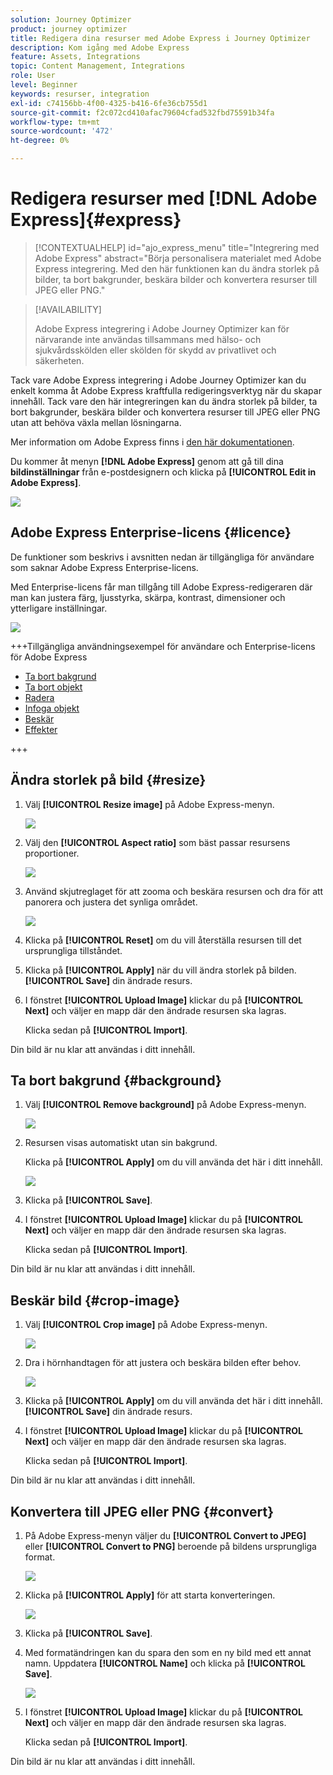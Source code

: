 ```yaml
---
solution: Journey Optimizer
product: journey optimizer
title: Redigera dina resurser med Adobe Express i Journey Optimizer
description: Kom igång med Adobe Express
feature: Assets, Integrations
topic: Content Management, Integrations
role: User
level: Beginner
keywords: resurser, integration
exl-id: c74156bb-4f00-4325-b416-6fe36cb755d1
source-git-commit: f2c072cd410afac79604cfad532fbd75591b34fa
workflow-type: tm+mt
source-wordcount: '472'
ht-degree: 0%

---
```


# Redigera resurser med [!DNL Adobe Express]{#express}

>[!CONTEXTUALHELP]
>id="ajo_express_menu"
>title="Integrering med Adobe Express"
>abstract="Börja personalisera materialet med Adobe Express integrering. Med den här funktionen kan du ändra storlek på bilder, ta bort bakgrunder, beskära bilder och konvertera resurser till JPEG eller PNG."

>[!AVAILABILITY]
>
>Adobe Express integrering i Adobe Journey Optimizer kan för närvarande inte användas tillsammans med hälso- och sjukvårdsskölden eller skölden för skydd av privatlivet och säkerheten.

Tack vare Adobe Express integrering i Adobe Journey Optimizer kan du enkelt komma åt Adobe Express kraftfulla redigeringsverktyg när du skapar innehåll. Tack vare den här integreringen kan du ändra storlek på bilder, ta bort bakgrunder, beskära bilder och konvertera resurser till JPEG eller PNG utan att behöva växla mellan lösningarna.

Mer information om Adobe Express finns i [den här dokumentationen](https://helpx.adobe.com/se/express/user-guide.html).

Du kommer åt menyn **[!DNL Adobe Express]** genom att gå till dina **bildinställningar** från e-postdesignern och klicka på **[!UICONTROL Edit in Adobe Express]**.

![](assets/express_1.png)

## Adobe Express Enterprise-licens {#licence}

De funktioner som beskrivs i avsnitten nedan är tillgängliga för användare som saknar Adobe Express Enterprise-licens.

Med Enterprise-licens får man tillgång till Adobe Express-redigeraren där man kan justera färg, ljusstyrka, skärpa, kontrast, dimensioner och ytterligare inställningar.

![](assets/express-licence.png)

+++Tillgängliga användningsexempel för användare och Enterprise-licens för Adobe Express

* [Ta bort bakgrund](https://helpx.adobe.com/se/express/create-and-edit-images/edit-images/remove-background.html)
* [Ta bort objekt](https://helpx.adobe.com/se/express/create-and-edit-images/create-and-modify-with-generative-ai/remove-objects-generative-fill.html)
* [Radera](https://helpx.adobe.com/se/express/create-and-edit-images/edit-images/eraser.html)
* [Infoga objekt](https://helpx.adobe.com/se/express/adobe-express-on-mobile/create-and-edit-designs/generative-fill-mobile.html)
* [Beskär](https://helpx.adobe.com/se/express/create-and-edit-images/edit-images/crop-and-shape-images.html)
* [Effekter](https://helpx.adobe.com/se/express/add-effects-to-your-designs/add-images-and-visuals/apply-image-filters.html)

+++

## Ändra storlek på bild {#resize}

1. Välj **[!UICONTROL Resize image]** på Adobe Express-menyn.

   ![](assets/express-resize-1.png)

1. Välj den **[!UICONTROL Aspect ratio]** som bäst passar resursens proportioner.

   ![](assets/express-resize-2.png)

1. Använd skjutreglaget för att zooma och beskära resursen och dra för att panorera och justera det synliga området.

   ![](assets/express-resize-3.png)

1. Klicka på **[!UICONTROL Reset]** om du vill återställa resursen till det ursprungliga tillståndet.

1. Klicka på **[!UICONTROL Apply]** när du vill ändra storlek på bilden. **[!UICONTROL Save]** din ändrade resurs.

1. I fönstret **[!UICONTROL Upload Image]** klickar du på **[!UICONTROL Next]** och väljer en mapp där den ändrade resursen ska lagras.

   Klicka sedan på **[!UICONTROL Import]**.

Din bild är nu klar att användas i ditt innehåll.

## Ta bort bakgrund {#background}

1. Välj **[!UICONTROL Remove background]** på Adobe Express-menyn.

   ![](assets/express-background-1.png)

1. Resursen visas automatiskt utan sin bakgrund.

   Klicka på **[!UICONTROL Apply]** om du vill använda det här i ditt innehåll.

   ![](assets/express-background-2.png)

1. Klicka på **[!UICONTROL Save]**.

1. I fönstret **[!UICONTROL Upload Image]** klickar du på **[!UICONTROL Next]** och väljer en mapp där den ändrade resursen ska lagras.

   Klicka sedan på **[!UICONTROL Import]**.

Din bild är nu klar att användas i ditt innehåll.

## Beskär bild {#crop-image}

1. Välj **[!UICONTROL Crop image]** på Adobe Express-menyn.

   ![](assets/express-crop-1.png)

1. Dra i hörnhandtagen för att justera och beskära bilden efter behov.

   ![](assets/express-crop-2.png)

1. Klicka på **[!UICONTROL Apply]** om du vill använda det här i ditt innehåll. **[!UICONTROL Save]** din ändrade resurs.

1. I fönstret **[!UICONTROL Upload Image]** klickar du på **[!UICONTROL Next]** och väljer en mapp där den ändrade resursen ska lagras.

   Klicka sedan på **[!UICONTROL Import]**.

Din bild är nu klar att användas i ditt innehåll.

## Konvertera till JPEG eller PNG {#convert}

1. På Adobe Express-menyn väljer du **[!UICONTROL Convert to JPEG]** eller **[!UICONTROL Convert to PNG]** beroende på bildens ursprungliga format.

   ![](assets/express-convert-1.png)

1. Klicka på **[!UICONTROL Apply]** för att starta konverteringen.

   ![](assets/express-convert-2.png)

1. Klicka på **[!UICONTROL Save]**.

1. Med formatändringen kan du spara den som en ny bild med ett annat namn. Uppdatera **[!UICONTROL Name]** och klicka på **[!UICONTROL Save]**.

   ![](assets/express-convert-3.png)

1. I fönstret **[!UICONTROL Upload Image]** klickar du på **[!UICONTROL Next]** och väljer en mapp där den ändrade resursen ska lagras.

   Klicka sedan på **[!UICONTROL Import]**.

Din bild är nu klar att användas i ditt innehåll.
